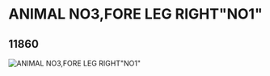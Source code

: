 # ANIMAL NO3,FORE LEG RIGHT"NO1"
## 11860
![ANIMAL NO3,FORE LEG RIGHT"NO1"](https://lc-www-live-s.legocdn.com/media/bricks/5/2/6018271.jpg)